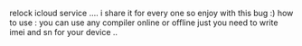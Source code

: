 relock icloud service ....
i share it for every one so enjoy with this bug :)
how to use :
you can use any compiler online or offline just you need to write imei and sn for your device ..
